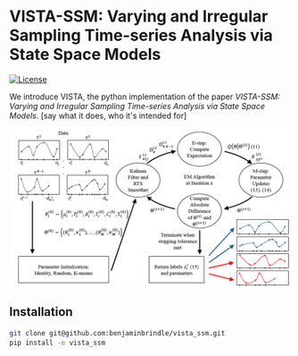 # VISTA-SSM: Varying and Irregular Sampling Time-series Analysis via State Space Models

[![License](https://img.shields.io/badge/license-MIT-blue.svg)](https://github.com/benjaminbrindle/vista_ssm/blob/main/LICENSE)

We introduce VISTA, the python implementation of the paper _VISTA-SSM: Varying and Irregular Sampling Time-series Analysis via State Space Models_. [say what it does, who it's intended for]

![VISTA Schematic](https://github.com/benjaminbrindle/vista_ssm/blob/main/paper_schematic.tiff)

## Installation 
```bash
git clone git@github.com:benjaminbrindle/vista_ssm.git
pip install -e vista_ssm
```

